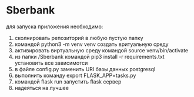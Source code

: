 # Sberbank
для запуска приложения необходимо:
1) сколнировать репозиторий в любую пустую папку
2) командой python3 -m venv venv создать вритуальную среду
3) активировать виртуальную среду командой source venv/bin/activate
4) из папки /Sberbank командой pip3 install -r requirements.txt установить все зависимотси
5) в файле config.py заменить URI базы данных postgresql
6) выполнить команду export FLASK_APP=tasks.py
7) командой flask run запустить flask сервер
8) надеяться на лучшее
